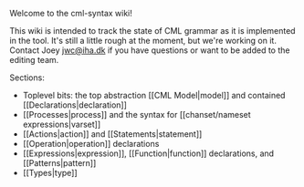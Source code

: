 Welcome to the cml-syntax wiki!

This wiki is intended to track the state of CML grammar as it is
implemented in the tool.  It's still a little rough at the moment, but
we're working on it.  Contact Joey <jwc@iha.dk> if you have questions
or want to be added to the editing team.

Sections:
* Toplevel bits: the top abstraction [[CML Model|model]] and contained [[Declarations|declaration]]
* [[Processes|process]] and the syntax for [[chanset/nameset expressions|varset]]
* [[Actions|action]] and [[Statements|statement]]
* [[Operation|operation]] declarations
* [[Expressions|expression]], [[Function|function]] declarations, and [[Patterns|pattern]]
* [[Types|type]]